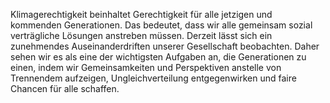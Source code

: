 Klimagerechtigkeit beinhaltet Gerechtigkeit für alle jetzigen und kommenden Generationen. Das bedeutet, dass wir alle gemeinsam sozial verträgliche Lösungen anstreben müssen.
Derzeit lässt sich ein zunehmendes Auseinanderdriften unserer Gesellschaft beobachten. Daher sehen wir es als eine der wichtigsten Aufgaben an, die Generationen zu einen, indem wir Gemeinsamkeiten und Perspektiven anstelle von Trennendem aufzeigen, Ungleichverteilung entgegenwirken und faire Chancen für alle schaffen.
